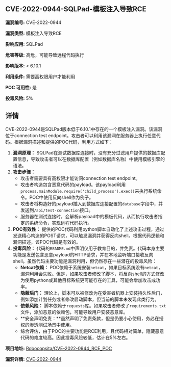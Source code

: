 ## CVE-2022-0944-SQLPad-模板注入导致RCE

**漏洞编号:** CVE-2022-0944

**漏洞类型:** 模板注入导致RCE

**影响应用:** SQLPad

**危害等级:** 高危，可能导致远程代码执行

**影响版本:** < 6.10.1

**利用条件:** 需要高权限用户才能利用

**POC 可用性:** 是

**投毒风险:** 5%

## 详情

CVE-2022-0944是SQLPad版本低于6.10.1中存在的一个模板注入漏洞。该漏洞位于connection test endpoint。攻击者可以利用该漏洞在服务器上执行任意代码。根据漏洞描述和提供的POC代码，利用方式如下：

1.  **漏洞原理：** SQLPad在测试数据库连接时，没有充分过滤用户提供的数据库配置信息，导致攻击者可以在数据库配置（例如数据库名称）中使用模板引擎的语法。
2.  **攻击步骤：**
    *   攻击者需要具有高权限才能访问connection test endpoint。
    *   攻击者构造包含恶意代码的payload。该payload利用`process.mainModule.require('child_process').exec()`来执行系统命令。POC中使用反向shell作为例子。
    *   攻击者将构造好的payload插入到数据库连接配置的`database`字段中，并发送到`/api/test-connection`接口。
    *   服务器在测试连接时，会解析payload中的模板代码，从而执行攻击者指定的系统命令，实现远程代码执行。
3.  **POC有效性：** 提供的POC代码利用python脚本自动化了上述攻击过程，通过发送精心构造的POST请求，可以触发漏洞并获得反向shell。根据代码逻辑和漏洞描述，该POC代码是有效的。
4.  **投毒风险：** 代码的`README.md`中声明仅用于教育目的，并免责。代码本身主要功能是发送包含恶意payload的HTTP请求，并在本地监听端口接收反向shell。虽然代码主要功能是漏洞利用，但仍然存在一些潜在的投毒风险：
    *   **Netcat依赖：** POC依赖于系统安装`netcat`，如果目标系统没有`netcat`，漏洞利用会失败。但是，如果攻击者修改了脚本，将反向shell的方式修改为使用python或其他目标系统更可能存在的工具，可能会增加攻击成功率。
    *   **隐蔽后门：** 理论上，脚本可以被修改为在受害者机器上安装持久性后门，例如添加计划任务或者修改启动脚本，但当前的脚本未发现此类行为。
    *   **依赖风险：** 脚本依赖于`requests`库。如果攻击者修改了`requirements.txt`文件，添加恶意的依赖包，可能导致用户安装恶意库。
    *   **安全声明免责：**虽然声明了免责条款，但是仍要小心使用，务必在授权的渗透测试场景中使用。
    *   综合评估，由于POC的主要功能是RCE利用，且代码相对简单，隐藏恶意代码的难度较高。因此投毒风险较低，估计在5%左右。

**项目地址:** [Robocopsita/CVE-2022-0944_RCE_POC](https://github.com/Robocopsita/CVE-2022-0944_RCE_POC)

**漏洞详情:** [CVE-2022-0944](https://nvd.nist.gov/vuln/detail/CVE-2022-0944)
